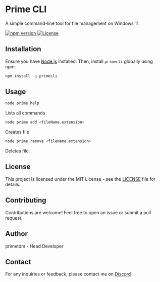# Prime CLI

A simple command-line tool for file management on Windows 11.

[![npm version](https://img.shields.io/npm/v/primecli.svg)](https://www.npmjs.com/package/primecli)
[![License](https://img.shields.io/badge/license-MIT-blue.svg)](https://github.com/yourusername/primecli/blob/main/LICENSE)

## Installation

Ensure you have [Node.js](https://nodejs.org/) installed. Then, install `primecli` globally using npm:

```bash
npm install -g primecli
```

## Usage

```bash
node prime help
```
Lists all commands

```bash
node prime add <fileName.extension>
```
Creates file

```bash
node prime remove <fileName.extension>
```
Deletes file

## License

This project is licensed under the MIT License - see the [LICENSE](https://github.com/yourusername/primecli/blob/main/LICENSE) file for details.

## Contributing

Contributions are welcome! Feel free to open an issue or submit a pull request.

## Author

primetdm - Head Developer

## Contact

For any inquiries or feedback, please contact me on [Discord](https://dsc.gg/witheredknights/)
